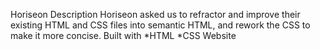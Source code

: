 Horiseon
Description
Horiseon asked us to refractor and improve their existing HTML and CSS files into semantic HTML, and rework the CSS to make it more concise.
Built with 
*HTML
*CSS
Website 


